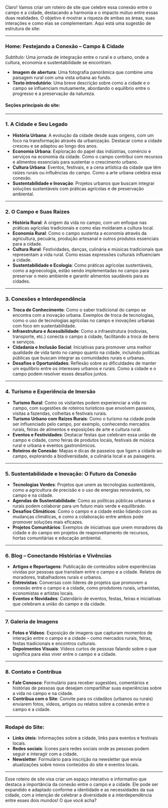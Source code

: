 Claro! Vamos criar um roteiro de site que celebre essa conexão entre o campo e a cidade, destacando a harmonia e o impacto mútuo entre essas duas realidades. O objetivo é mostrar a riqueza de ambas as áreas, suas interações e como elas se complementam. Aqui está uma sugestão de estrutura de site:

---

### **Home: Festejando a Conexão – Campo & Cidade**

*Subtítulo:* Uma jornada de integração entre o rural e o urbano, onde a cultura, economia e sustentabilidade se encontram.

* **Imagem de abertura**: Uma fotografia panorâmica que combine uma paisagem rural com uma vista urbana ao fundo.
* **Texto introdutório**: Uma breve descrição sobre como a cidade e o campo se influenciam mutuamente, abordando o equilíbrio entre o progresso e a preservação da natureza.

#### **Seções principais do site:**

---

### **1. A Cidade e Seu Legado**

* **História Urbana**: A evolução da cidade desde suas origens, com um foco na transformação através da urbanização. Destacar como a cidade cresceu e se adaptou ao longo dos anos.
* **Economia Urbana**: Exploração do papel das indústrias, comércio e serviços na economia da cidade. Como o campo contribui com recursos e alimentos essenciais para sustentar o crescimento urbano.
* **Cultura Urbana**: Eventos, festivais, e a cena artística da cidade que têm raízes rurais ou influências do campo. Como a arte urbana celebra essa conexão.
* **Sustentabilidade e Inovação**: Projetos urbanos que buscam integrar soluções sustentáveis com práticas agrícolas e de preservação ambiental.

---

### **2. O Campo e Suas Raízes**

* **História Rural**: A origem da vida no campo, com um enfoque nas práticas agrícolas tradicionais e como elas moldaram a cultura local.
* **Economia Rural**: Como o campo sustenta a economia através da agricultura, pecuária, produção artesanal e outros produtos essenciais para a cidade.
* **Cultura Rural**: Festividades, danças, culinária e músicas tradicionais que representam a vida rural. Como essas expressões culturais influenciam a cidade.
* **Sustentabilidade e Ecologia**: Como práticas agrícolas sustentáveis, como a agroecologia, estão sendo implementadas no campo para preservar o meio ambiente e garantir alimentos saudáveis para as cidades.

---

### **3. Conexões e Interdependência**

* **Troca de Conhecimento**: Como o saber tradicional do campo se encontra com a inovação urbana. Exemplos de troca de tecnologias, como o uso de tecnologias agrícolas no campo e inovações urbanas com foco em sustentabilidade.
* **Infraestrutura e Acessibilidade**: Como a infraestrutura (rodovias, transporte, etc.) conecta o campo à cidade, facilitando a troca de bens e serviços.
* **Cidadania e Inclusão Social**: Iniciativas para promover uma melhor qualidade de vida tanto no campo quanto na cidade, incluindo políticas públicas que buscam integrar as comunidades rurais e urbanas.
* **Desafios e Oportunidades**: Reflexão sobre as dificuldades de manter um equilíbrio entre os interesses urbanos e rurais. Como a cidade e o campo podem resolver esses desafios juntos.

---

### **4. Turismo e Experiência de Imersão**

* **Turismo Rural**: Como os visitantes podem experienciar a vida no campo, com sugestões de roteiros turísticos que envolvem passeios, visitas a fazendas, colheitas e festivais rurais.
* **Turismo Urbano com Raízes Rurais**: Como o turismo na cidade pode ser influenciado pelo campo, por exemplo, conhecendo mercados rurais, feiras de alimentos e exposições de arte e cultura rural.
* **Eventos e Festividades**: Destacar festas que celebram essa união de campo e cidade, como feiras de produtos locais, festivais de música rural e urbana e eventos gastronômicos.
* **Roteiros de Conexão**: Mapas e dicas de passeios que ligam a cidade ao campo, explorando a biodiversidade, a culinária local e as paisagens.

---

### **5. Sustentabilidade e Inovação: O Futuro da Conexão**

* **Tecnologias Verdes**: Projetos que unem as tecnologias sustentáveis, como a agricultura de precisão e o uso de energias renováveis, no campo e na cidade.
* **Agendas de Sustentabilidade**: Como as políticas públicas urbanas e rurais podem colaborar para um futuro mais verde e equilibrado.
* **Desafios Climáticos**: Como o campo e a cidade estão lidando com as mudanças climáticas, e como a colaboração entre ambos pode promover soluções mais eficazes.
* **Projetos Comunitários**: Exemplos de iniciativas que unem moradores da cidade e do campo em projetos de reaproveitamento de recursos, hortas comunitárias e educação ambiental.

---

### **6. Blog – Conectando Histórias e Vivências**

* **Artigos e Reportagens**: Publicação de conteúdos sobre experiências vividas por pessoas que transitam entre o campo e a cidade. Relatos de moradores, trabalhadores rurais e urbanos.
* **Entrevistas**: Conversas com líderes de projetos que promovem a conexão entre o campo e a cidade, como produtores rurais, urbanistas, economistas e artistas locais.
* **Eventos e Novidades**: Calendário de eventos, festas, feiras e iniciativas que celebram a união do campo e da cidade.

---

### **7. Galeria de Imagens**

* **Fotos e Vídeos**: Exposição de imagens que capturam momentos de interação entre o campo e a cidade – como mercados rurais, feiras, festas tradicionais e encontros culturais.
* **Depoimentos Visuais**: Vídeos curtos de pessoas falando sobre o que significa para elas viver entre o campo e a cidade.

---

### **8. Contato e Contribua**

* **Fale Conosco**: Formulário para receber sugestões, comentários e histórias de pessoas que desejam compartilhar suas experiências sobre a vida no campo e na cidade.
* **Contribua com o Site**: Convite para os cidadãos (urbanos ou rurais) enviarem fotos, vídeos, artigos ou relatos sobre a conexão entre o campo e a cidade.

---

### **Rodapé do Site:**

* **Links úteis**: Informações sobre a cidade, links para eventos e festivais locais.
* **Redes sociais**: Ícones para redes sociais onde as pessoas podem seguir e interagir com a cidade.
* **Newsletter**: Formulário para inscrição na newsletter que envia atualizações sobre novos conteúdos do site e eventos locais.

---

Esse roteiro de site visa criar um espaço interativo e informativo que destaca a importância da conexão entre o campo e a cidade. Ele pode ser expandido e adaptado conforme a identidade e as necessidades da sua cidade, com a intenção de celebrar a diversidade e a interdependência entre esses dois mundos! O que você acha?
